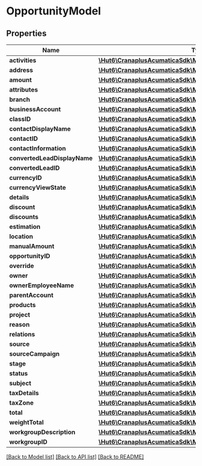 # OpportunityModel

## Properties
Name | Type | Description | Notes
------------ | ------------- | ------------- | -------------
**activities** | [**\Hut6\CranaplusAcumaticaSdk\Model\ActivityDetailModel[]**](ActivityDetailModel.md) |  | [optional] 
**address** | [**\Hut6\CranaplusAcumaticaSdk\Model\AddressModel**](AddressModel.md) |  | [optional] 
**amount** | [**\Hut6\CranaplusAcumaticaSdk\Model\DecimalValueModel**](DecimalValueModel.md) |  | [optional] 
**attributes** | [**\Hut6\CranaplusAcumaticaSdk\Model\AttributeDetailModel[]**](AttributeDetailModel.md) |  | [optional] 
**branch** | [**\Hut6\CranaplusAcumaticaSdk\Model\StringValueModel**](StringValueModel.md) |  | [optional] 
**businessAccount** | [**\Hut6\CranaplusAcumaticaSdk\Model\StringValueModel**](StringValueModel.md) |  | [optional] 
**classID** | [**\Hut6\CranaplusAcumaticaSdk\Model\StringValueModel**](StringValueModel.md) |  | [optional] 
**contactDisplayName** | [**\Hut6\CranaplusAcumaticaSdk\Model\StringValueModel**](StringValueModel.md) |  | [optional] 
**contactID** | [**\Hut6\CranaplusAcumaticaSdk\Model\IntValueModel**](IntValueModel.md) |  | [optional] 
**contactInformation** | [**\Hut6\CranaplusAcumaticaSdk\Model\OpportunityContactModel**](OpportunityContactModel.md) |  | [optional] 
**convertedLeadDisplayName** | [**\Hut6\CranaplusAcumaticaSdk\Model\StringValueModel**](StringValueModel.md) |  | [optional] 
**convertedLeadID** | [**\Hut6\CranaplusAcumaticaSdk\Model\IntValueModel**](IntValueModel.md) |  | [optional] 
**currencyID** | [**\Hut6\CranaplusAcumaticaSdk\Model\StringValueModel**](StringValueModel.md) |  | [optional] 
**currencyViewState** | [**\Hut6\CranaplusAcumaticaSdk\Model\BooleanValueModel**](BooleanValueModel.md) |  | [optional] 
**details** | [**\Hut6\CranaplusAcumaticaSdk\Model\StringValueModel**](StringValueModel.md) |  | [optional] 
**discount** | [**\Hut6\CranaplusAcumaticaSdk\Model\DecimalValueModel**](DecimalValueModel.md) |  | [optional] 
**discounts** | [**\Hut6\CranaplusAcumaticaSdk\Model\OpportunityDiscountModel[]**](OpportunityDiscountModel.md) |  | [optional] 
**estimation** | [**\Hut6\CranaplusAcumaticaSdk\Model\DateTimeValueModel**](DateTimeValueModel.md) |  | [optional] 
**location** | [**\Hut6\CranaplusAcumaticaSdk\Model\StringValueModel**](StringValueModel.md) |  | [optional] 
**manualAmount** | [**\Hut6\CranaplusAcumaticaSdk\Model\BooleanValueModel**](BooleanValueModel.md) |  | [optional] 
**opportunityID** | [**\Hut6\CranaplusAcumaticaSdk\Model\StringValueModel**](StringValueModel.md) |  | [optional] 
**override** | [**\Hut6\CranaplusAcumaticaSdk\Model\BooleanValueModel**](BooleanValueModel.md) |  | [optional] 
**owner** | [**\Hut6\CranaplusAcumaticaSdk\Model\StringValueModel**](StringValueModel.md) |  | [optional] 
**ownerEmployeeName** | [**\Hut6\CranaplusAcumaticaSdk\Model\StringValueModel**](StringValueModel.md) |  | [optional] 
**parentAccount** | [**\Hut6\CranaplusAcumaticaSdk\Model\StringValueModel**](StringValueModel.md) |  | [optional] 
**products** | [**\Hut6\CranaplusAcumaticaSdk\Model\OpportunityProductModel[]**](OpportunityProductModel.md) |  | [optional] 
**project** | [**\Hut6\CranaplusAcumaticaSdk\Model\StringValueModel**](StringValueModel.md) |  | [optional] 
**reason** | [**\Hut6\CranaplusAcumaticaSdk\Model\StringValueModel**](StringValueModel.md) |  | [optional] 
**relations** | [**\Hut6\CranaplusAcumaticaSdk\Model\RelationDetailModel[]**](RelationDetailModel.md) |  | [optional] 
**source** | [**\Hut6\CranaplusAcumaticaSdk\Model\StringValueModel**](StringValueModel.md) |  | [optional] 
**sourceCampaign** | [**\Hut6\CranaplusAcumaticaSdk\Model\StringValueModel**](StringValueModel.md) |  | [optional] 
**stage** | [**\Hut6\CranaplusAcumaticaSdk\Model\StringValueModel**](StringValueModel.md) |  | [optional] 
**status** | [**\Hut6\CranaplusAcumaticaSdk\Model\StringValueModel**](StringValueModel.md) |  | [optional] 
**subject** | [**\Hut6\CranaplusAcumaticaSdk\Model\StringValueModel**](StringValueModel.md) |  | [optional] 
**taxDetails** | [**\Hut6\CranaplusAcumaticaSdk\Model\OpportunityTaxDetailModel[]**](OpportunityTaxDetailModel.md) |  | [optional] 
**taxZone** | [**\Hut6\CranaplusAcumaticaSdk\Model\StringValueModel**](StringValueModel.md) |  | [optional] 
**total** | [**\Hut6\CranaplusAcumaticaSdk\Model\DecimalValueModel**](DecimalValueModel.md) |  | [optional] 
**weightTotal** | [**\Hut6\CranaplusAcumaticaSdk\Model\DecimalValueModel**](DecimalValueModel.md) |  | [optional] 
**workgroupDescription** | [**\Hut6\CranaplusAcumaticaSdk\Model\StringValueModel**](StringValueModel.md) |  | [optional] 
**workgroupID** | [**\Hut6\CranaplusAcumaticaSdk\Model\StringValueModel**](StringValueModel.md) |  | [optional] 

[[Back to Model list]](../README.md#documentation-for-models) [[Back to API list]](../README.md#documentation-for-api-endpoints) [[Back to README]](../README.md)


